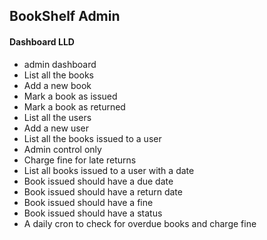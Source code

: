 ## BookShelf Admin

#### Dashboard LLD

- admin dashboard
- List all the books
- Add a new book
- Mark a book as issued
- Mark a book as returned
- List all the users
- Add a new user
- List all the books issued to a user
- Admin control only
- Charge fine for late returns
- List all books issued to a user with a date
- Book issued should have a due date
- Book issued should have a return date
- Book issued should have a fine
- Book issued should have a status
- A daily cron to check for overdue books and charge fine
